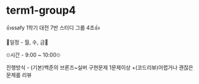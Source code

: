 # term1-group4
👍ssafy 1학기 대전 7반 스터디 그룹 4조👍

📆일정 - 월, 수, 금📆

⏲시간 - 9:00 ~ 10:00⏲

진행방식 - (기본)백준의 브론즈~실버 구현문제 1문제이상
          +(코드리뷰)어렵거나 괜찮은 문제를 리뷰

